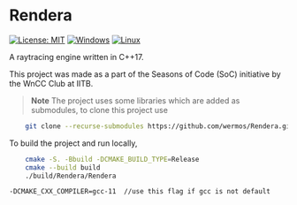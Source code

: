 Rendera
====
[![License: MIT](https://img.shields.io/badge/License-MIT-yellow.svg)](https://opensource.org/licenses/MIT) [![Windows](https://github.com/wermos/Rendera/actions/workflows/windows.yml/badge.svg)](https://github.com/wermos/Rendera/actions/workflows/windows.yml) [![Linux](https://github.com/wermos/Rendera/actions/workflows/linux.yml/badge.svg)](https://github.com/wermos/Rendera/actions/workflows/linux.yml)

A raytracing engine written in C++17.

This project was made as a part of the Seasons of Code (SoC) initiative by the WnCC Club at IITB.

> **Note**
> The project uses some libraries which are added as submodules, to clone this project use

```bash
    git clone --recurse-submodules https://github.com/wermos/Rendera.git
```

To build the project and run locally,

```bash
    cmake -S. -Bbuild -DCMAKE_BUILD_TYPE=Release
    cmake --build build
    ./build/Rendera/Rendera
```

```bash
-DCMAKE_CXX_COMPILER=gcc-11  //use this flag if gcc is not default
```
